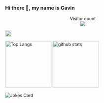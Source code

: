 ### Hi there 👋, my name is Gavin
<p align="center"> 
  Visitor count<br>
  <img src="https://profile-counter.glitch.me/Gavinfon/count.svg" />
</p>

<p align="left"> 
  <a href="https://github.com/Gavinfon">
    <img height="20" src="https://img.shields.io/github/followers/Gavinfon?label=follow&logo=github&style=flat" />
  </a>
  </p>
  <p align="left"> 
  <img alt="Top Langs" height="150px" src="https://github-readme-stats.vercel.app/api/top-langs/?username=Gavinfon&layout=compact&count_private=true&show_icons=true&show_icons=true&theme=onedark" />
  <img alt="github stats" height="150px" src="https://github-readme-stats.vercel.app/api?username=Gavinfon&count_private=true&show_icons=true&show_icons=true&theme=onedark" />
</p>











  
  

  
  
  
  
  


![Jokes Card](https://readme-jokes.vercel.app/api)
